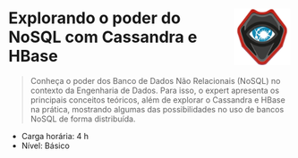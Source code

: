<div width=100%>
    <img src="dio_course_bagde.png" width="20%" align="right">
<h1>Explorando o poder do NoSQL com Cassandra e HBase  </h1>
</div>

> Conheça o poder dos Banco de Dados Não Relacionais (NoSQL) no contexto da Engenharia de Dados. Para isso, o expert apresenta os principais conceitos teóricos, além de explorar o Cassandra e HBase na prática, mostrando algumas das possibilidades no uso de bancos NoSQL de forma distribuída. 
* Carga horária: 4 h
* Nível: Básico